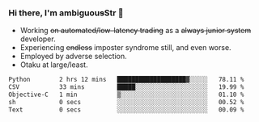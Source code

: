 ### Hi there, I'm ambiguou~~s~~Str 👋

<!--
**ambiguoustexture/ambiguoustexture** is a ✨ _special_ ✨ repository because its `README.md` (this file) appears on your GitHub profile.

Here are some ideas to get you started:
-->
- Working ~~on automated/low-latency trading~~ as a ~~always junior system~~ developer.
- Experiencing ~~endless~~ imposter syndrome still, and even worse.
- Employed by adverse selection.
- Otaku at large/least.

<!--START_SECTION:waka-->

```txt
Python        2 hrs 12 mins   ███████████████████▓░░░░░   78.11 %
CSV           33 mins         █████░░░░░░░░░░░░░░░░░░░░   19.99 %
Objective-C   1 min           ▒░░░░░░░░░░░░░░░░░░░░░░░░   01.10 %
sh            0 secs          ░░░░░░░░░░░░░░░░░░░░░░░░░   00.52 %
Text          0 secs          ░░░░░░░░░░░░░░░░░░░░░░░░░   00.09 %
```

<!--END_SECTION:waka-->
